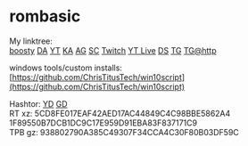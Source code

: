 # rombasic

My linktree:  
[boosty](https://www.boosty.to/arleenlasleur)
[DA](https://www.deviantart.com/arleenconroy)
[YT](https://www.youtube.com/channel/UCeADT00Qq2Trvdd2MLlQY6A)
[KA](https://krita-artists.org/u/arleen_lasleur)
[AG](https://community.alexgyver.ru/threads/ultrazvukovoj-komandnyj-interfejs-dlja-pk.6067/)
[SC](https://soundcloud.com/arleenlasleur)
[Twitch](https://www.twitch.tv/arleenlasleur)
[YT Live](https://www.youtube.com/channel/UCUtkG45t9PhifJjnzuKnLCg)
[DS](https://discord.gg/D9xdx2hfyR)
[TG](https://t.me/arleentg)
[TG@http](http://city416.ru/arleen)
  
windows tools/custom installs:  
[https://github.com/ChrisTitusTech/win10script](https://github.com/ChrisTitusTech/win10script)

Hashtor: [YD](https://disk.yandex.ru/d/EPd4aUMWzv2aSQ) [GD](https://drive.google.com/drive/folders/1-1fkJQ03H5La_evWuG1D-uKpt1OnY6dI)  
RT xz:  5CD8FE017EAF42AED17AC44849C4C98BBE5862A4  
        1F89550B7DCB1DC9C17E959D91EBA83F837171C9  
TPB gz: 938802790A385C49307F34CCA4C30F80B03DF59C  
